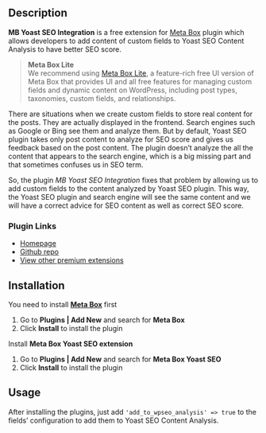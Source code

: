 ## Description

**MB Yoast SEO Integration** is a free extension for [Meta Box](https://metabox.io) plugin which allows developers to add content of custom fields to Yoast SEO Content Analysis to have better SEO score.

> **Meta Box Lite**<br>
> We recommend using [Meta Box Lite](https://metabox.io/lite/), a feature-rich free UI version of Meta Box that provides UI and all free features for managing custom fields and dynamic content on WordPress, including post types, taxonomies, custom fields, and relationships.

There are situations when we create custom fields to store real content for the posts. They are actually displayed in the frontend. Search engines such as Google or Bing see them and analyze them. But by default, Yoast SEO plugin takes only post content to analyze for SEO score and gives us feedback based on the post content. The plugin doesn’t analyze the all the content that appears to the search engine, which is a big missing part and that sometimes confuses us in SEO term.

So, the plugin *MB Yoast SEO Integration* fixes that problem by allowing us to add custom fields to the content analyzed by Yoast SEO plugin. This way, the Yoast SEO plugin and search engine will see the same content and we will have a correct advice for SEO content as well as correct SEO score.


### Plugin Links

- [Homepage](https://metabox.io/plugins/meta-box-yoast-seo/)
- [Github repo](https://github.com/rilwis/mb-yoast-seo)
- [View other premium extensions](https://metabox.io/plugins/)

## Installation

You need to install [**Meta Box**](https://metabox.io) first

1. Go to **Plugins | Add New** and search for **Meta Box**
1. Click **Install** to install the plugin

Install **Meta Box Yoast SEO extension**

1. Go to **Plugins | Add New** and search for **Meta Box Yoast SEO**
1. Click **Install** to install the plugin

## Usage

After installing the plugins, just add `'add_to_wpseo_analysis' => true` to the fields’ configuration to add them to Yoast SEO Content Analysis.
